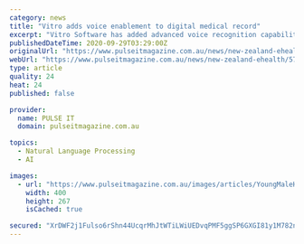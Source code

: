 ```yaml
---
category: news
title: "Vitro adds voice enablement to digital medical record"
excerpt: "Vitro Software has added advanced voice recognition capabilities to its digital medical record (DMR), allowing clinicians to navigate through the system and document encounters using voice commands. Dubbed Vitro Voice,"
publishedDateTime: 2020-09-29T03:29:00Z
originalUrl: "https://www.pulseitmagazine.com.au/news/new-zealand-ehealth/5735-vitro-adds-voice-enablement-to-digital-medical-record"
webUrl: "https://www.pulseitmagazine.com.au/news/new-zealand-ehealth/5735-vitro-adds-voice-enablement-to-digital-medical-record"
type: article
quality: 24
heat: 24
published: false

provider:
  name: PULSE IT
  domain: pulseitmagazine.com.au

topics:
  - Natural Language Processing
  - AI

images:
  - url: "https://www.pulseitmagazine.com.au/images/articles/YoungMaleHospitalDoc.jpeg"
    width: 400
    height: 267
    isCached: true

secured: "XrDWF2j1Fulso6rShn44UcqrMhJtWTiLWiUEDvqPMF5ggSP6GXGI81y1M782nWNn+P899o//BQCVFhqTVJWtfyGBMC/bDkP40v0q6qMz0LL2n+GDQ9jzC68Fq21ZGsK6HGr9dH9gHm/hwC1iULO0Os8vyY4f9BCHcefx+hTJyvGSi9R14PxhwK8kJPKOpylIFCbSzkntLegOoAlkkwkNPUVv9lVHdaQov4i6offIF+mdhexU7d63HvsaUUjM4o10s2GL8gTpTTDxyR0pqCdGZ9XOw/5dCrfjn+eFK0/7ODzkwDIInjj7j0OhQJdGEOPvu/SbrWKsaj2upWHIZG+ZquU78OTtut9jdWDwovmITfA=;bDQ3E0aD7Ww3fpPnuuTEBQ=="
---
```


